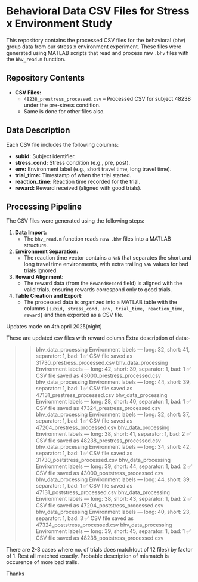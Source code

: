 # Behavioral Data CSV Files for Stress x Environment Study

This repository contains the processed CSV files for the behavioral (bhv) group data from our stress x environment experiment. These files were generated using MATLAB scripts that read and process raw `.bhv` files with the `bhv_read.m` function. 

## Repository Contents

- **CSV Files:**  
  - `48238_prestress_processed.csv` – Processed CSV for subject 48238 under the pre-stress condition.
  - Same is done for other files also.

## Data Description

Each CSV file includes the following columns:
- **subid:** Subject identifier.
- **stress_cond:** Stress condition (e.g., pre, post).
- **env:** Environment label (e.g., short travel time, long travel time).
- **trial_time:** Timestamp of when the trial started.
- **reaction_time:** Reaction time recorded for the trial.
- **reward:** Reward received (aligned with good trials).

## Processing Pipeline

The CSV files were generated using the following steps:
1. **Data Import:**  
   - The `bhv_read.m` function reads raw `.bhv` files into a MATLAB structure.
2. **Environment Separation:**  
   - The reaction time vector contains a `NaN` that separates the short and long travel time environments, with extra trailing `NaN` values for bad trials ignored.
3. **Reward Alignment:**  
   - The reward data (from the `RewardRecord` field) is aligned with the valid trials, ensuring rewards correspond only to good trials.
4. **Table Creation and Export:**  
   - The processed data is organized into a MATLAB table with the columns `[subid, stress_cond, env, trial_time, reaction_time, reward]` and then exported as a CSV file.

Updates made on 4th april 2025(night)

These are updated csv files with reward column
Extra description of data:-
>> bhv_data_processing
Environment labels — long: 32, short: 41, separator: 1, bad: 1
✅ CSV file saved as 31730_prestress_processed.csv
>> bhv_data_processing
Environment labels — long: 42, short: 39, separator: 1, bad: 1
✅ CSV file saved as 43000_prestress_processed.csv
>> bhv_data_processing
Environment labels — long: 44, short: 39, separator: 1, bad: 1
✅ CSV file saved as 47131_prestress_processed.csv
>> bhv_data_processing
Environment labels — long: 28, short: 40, separator: 1, bad: 1
✅ CSV file saved as 47324_prestress_processed.csv
>> bhv_data_processing
Environment labels — long: 32, short: 37, separator: 1, bad: 1
✅ CSV file saved as 47204_prestress_processed.csv
>> bhv_data_processing
Environment labels — long: 38, short: 41, separator: 1, bad: 2
✅ CSV file saved as 48238_prestress_processed.csv
>> bhv_data_processing
Environment labels — long: 34, short: 42, separator: 1, bad: 1
✅ CSV file saved as 31730_poststress_processed.csv
>> bhv_data_processing
Environment labels — long: 39, short: 44, separator: 1, bad: 2
✅ CSV file saved as 43000_poststress_processed.csv
>> bhv_data_processing
Environment labels — long: 44, short: 39, separator: 1, bad: 1
✅ CSV file saved as 47131_poststress_processed.csv
>> bhv_data_processing
Environment labels — long: 38, short: 43, separator: 1, bad: 2
✅ CSV file saved as 47204_poststress_processed.csv
>> bhv_data_processing
Environment labels — long: 40, short: 23, separator: 1, bad: 3
✅ CSV file saved as 47324_poststress_processed.csv
>> bhv_data_processing
Environment labels — long: 39, short: 45, separator: 1, bad: 1
✅ CSV file saved as 48238_poststress_processed.csv

There are 2-3 cases where no. of trials does match(out of 12 files) by factor of 1. Rest all matched exactly. Probable description of mismatch is occurence of more bad trails.

Thanks


